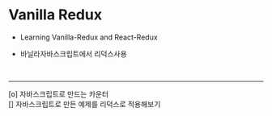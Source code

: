 # Vanilla Redux

- Learning Vanilla-Redux and React-Redux

- 바닐라자바스크립트에서 리덕스사용
<br/>
<hr/>
[o] 자바스크립트로 만드는 카운터<br/>
[] 자바스크립트로 만든 예제를 리덕스로 적용해보기
